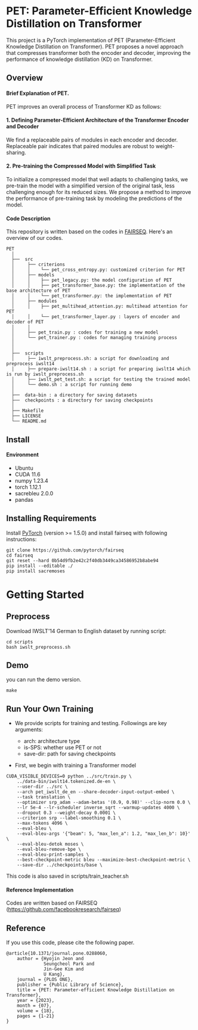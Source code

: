 # PET: Parameter-Efficient Knowledge Distillation on Transformer
This project is a PyTorch implementation of PET (Parameter-Efficient Knowledge Distillation on Transformer). 
PET proposes a novel approach that compresses transformer both the encoder and decoder, improving the performance of knowledge distillation (KD) on Transformer.

## Overview
#### Brief Explanation of PET. 
PET improves an overall process of Transformer KD as follows:

#### 1. Defining Parameter-Efficient Architecture of the Transformer Encoder and Decoder

We find a replaceable pairs of modules in each encoder and decoder. 
Replaceable pair indicates that paired modules are robust to weight-sharing.

#### 2. Pre-training the Compressed Model with Simplified Task

To initialize a compressed model that well adapts to challenging tasks, 
we pre-train the model with a simplified version of the original task, less challenging enough for its reduced sizes.
We propose a method to improve the performance of pre-training task by modeling the predictions of the model.

#### Code Description
This repository is written based on the codes in [FAIRSEQ](https://github.com/facebookresearch/fairseq).
Here's an overview of our codes.

``` Unicode
PET
  │
  ├──  src   
  │     ├── criterions
  │     │    └── pet_cross_entropy.py: customized criterion for PET
  │     ├── models
  │     │    ├── pet_legacy.py: the model configuration of PET
  │     │    ├── pet_transformer_base.py: the implementation of the base architecture of PET   
  │     │    └── pet_transformer.py: the implementation of PET 
  │     ├── modules
  │     │    ├── pet_multihead_attention.py: multihead attention for PET
  │     │    └── pet_transformer_layer.py : layers of encoder and decoder of PET
  │     │    
  │     ├── pet_train.py : codes for training a new model 
  │     └── pet_trainer.py : codes for managing training process 
  │     
  │     
  ├──  scripts
  │     ├── iwslt_preprocess.sh: a script for downloading and preprocess iwslt14
  │     ├── prepare-iwslt14.sh : a script for preparing iwslt14 which is run by iwslt_preprocess.sh
  │     ├── iwslt_pet_test.sh: a script for testing the trained model
  │     └── demo.sh : a script for running demo  
  │     
  ├──  data-bin : a directory for saving datasets
  ├──  checkpoints : a directory for saving checkpoints 
  │  
  ├── Makefile
  ├── LICENSE
  └── README.md

```

## Install 

#### Environment 
* Ubuntu
* CUDA 11.6
* numpy 1.23.4
* torch 1.12.1
* sacrebleu 2.0.0
* pandas 

## Installing Requirements
Install [PyTorch](http://pytorch.org/) (version >= 1.5.0) and install fairseq with following instructions:
```
git clone https://github.com/pytorch/fairseq 
cd fairseq
git reset --hard 0b54d9fb2e42c2f40db3449ca34586952b8abe94
pip install --editable ./
pip install sacremoses
```

# Getting Started

## Preprocess
Download IWSLT'14 German to English dataset by running script:
```
cd scripts
bash iwslt_preprocess.sh
```

## Demo 
you can run the demo version.
```
make
```

## Run Your Own Training
* We provide scripts for training and testing.
Followings are key arguments:
    * arch: architecture type
    * is-SPS: whether use PET or not
    * save-dir: path for saving checkpoints
    

* First, we begin with training a Transformer model
```
CUDA_VISIBLE_DEVICES=0 python ../src/train.py \
    ../data-bin/iwslt14.tokenized.de-en \
    --user-dir ../src \
    --arch pet_iwslt_de_en --share-decoder-input-output-embed \
    --task translation \
    --optimizer srp_adam --adam-betas '(0.9, 0.98)' --clip-norm 0.0 \
    --lr 5e-4 --lr-scheduler inverse_sqrt --warmup-updates 4000 \
    --dropout 0.3 --weight-decay 0.0001 \
    --criterion srp --label-smoothing 0.1 \
    --max-tokens 4096 \
    --eval-bleu \
    --eval-bleu-args '{"beam": 5, "max_len_a": 1.2, "max_len_b": 10}' \
    --eval-bleu-detok moses \
    --eval-bleu-remove-bpe \
    --eval-bleu-print-samples \
    --best-checkpoint-metric bleu --maximize-best-checkpoint-metric \
    --save-dir ../checkpoints/base \
```
This code is also saved in scripts/train_teacher.sh

#### Reference Implementation
Codes are written based on FAIRSEQ (https://github.com/facebookresearch/fairseq)

## Reference
If you use this code, please cite the following paper.
```
@article{10.1371/journal.pone.0288060,
    author = {Hyojin Jeon and 
              Seungcheol Park and 
              Jin-Gee Kim and
              U Kang},
    journal = {PLOS ONE},
    publisher = {Public Library of Science},
    title = {PET: Parameter-efficient Knowledge Distillation on Transformer},
    year = {2023},
    month = {07},
    volume = {18},
    pages = {1-21}
}
```
